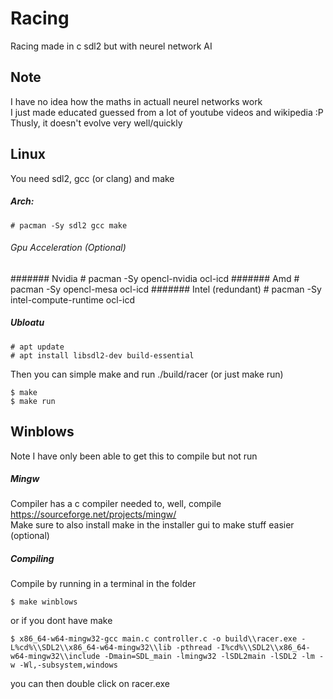# Racing
Racing made in c sdl2 but with neurel network AI

## Note
I have no idea how the maths in actuall neurel networks work  
I just made educated guessed from a lot of youtube videos and wikipedia :P  
Thusly, it doesn't evolve very well/quickly

## Linux
You need sdl2, gcc (or clang) and make
##### Arch:
    # pacman -Sy sdl2 gcc make
###### Gpu Acceleration (Optional)
####### Nvidia 
    # pacman -Sy opencl-nvidia ocl-icd
####### Amd
    # pacman -Sy opencl-mesa ocl-icd
####### Intel (redundant)
    # pacman -Sy intel-compute-runtime ocl-icd
##### Ubloatu
    # apt update
    # apt install libsdl2-dev build-essential
Then you can simple make and run ./build/racer (or just make run)  

    $ make
    $ make run
## Winblows  

Note I have only been able to get this to compile but not run

##### Mingw
Compiler has a c compiler needed to, well, compile  
https://sourceforge.net/projects/mingw/  
Make sure to also install make in the installer gui to make stuff easier (optional)  

##### Compiling
Compile by running in a terminal in the folder  

    $ make winblows
or if you dont have make  

    $ x86_64-w64-mingw32-gcc main.c controller.c -o build\\racer.exe -L%cd%\\SDL2\\x86_64-w64-mingw32\\lib -pthread -I%cd%\\SDL2\\x86_64-w64-mingw32\\include -Dmain=SDL_main -lmingw32 -lSDL2main -lSDL2 -lm -w -Wl,-subsystem,windows
you can then double click on racer.exe
